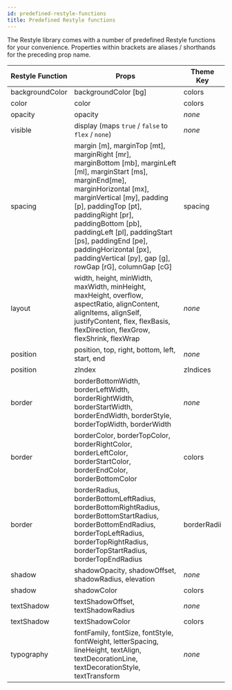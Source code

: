 ```yaml
---
id: predefined-restyle-functions
title: Predefined Restyle functions
---
```


The Restyle library comes with a number of predefined Restyle functions for your convenience. Properties within brackets are aliases / shorthands for the preceding prop name.

| Restyle Function | Props                                                                                                                                                                                                                                                                                                                                                                        | Theme Key   |
| ---------------- | ---------------------------------------------------------------------------------------------------------------------------------------------------------------------------------------------------------------------------------------------------------------------------------------------------------------------------------------------------------------------------- | ----------- |
| backgroundColor  | backgroundColor [bg]                                                                                                                                                                                                                                                                                                                                                         | colors      |
| color            | color                                                                                                                                                                                                                                                                                                                                                                        | colors      |
| opacity          | opacity                                                                                                                                                                                                                                                                                                                                                                      | _none_      |
| visible          | display (maps `true` / `false` to `flex` / `none`)                                                                                                                                                                                                                                                                                                                           | _none_      |
| spacing          | margin [m], marginTop [mt], marginRight [mr], marginBottom [mb], marginLeft [ml], marginStart [ms], marginEnd[me], marginHorizontal [mx], marginVertical [my], padding [p], paddingTop [pt], paddingRight [pr], paddingBottom [pb], paddingLeft [pl], paddingStart [ps], paddingEnd [pe], paddingHorizontal [px], paddingVertical [py], gap [g], rowGap [rG], columnGap [cG] | spacing     |
| layout           | width, height, minWidth, maxWidth, minHeight, maxHeight, overflow, aspectRatio, alignContent, alignItems, alignSelf, justifyContent, flex, flexBasis, flexDirection, flexGrow, flexShrink, flexWrap                                                                                                                                                                          | _none_      |
| position         | position, top, right, bottom, left, start, end                                                                                                                                                                                                                                                                                                                               | _none_      |
| position         | zIndex                                                                                                                                                                                                                                                                                                                                                                       | zIndices    |
| border           | borderBottomWidth, borderLeftWidth, borderRightWidth, borderStartWidth, borderEndWidth, borderStyle, borderTopWidth, borderWidth                                                                                                                                                                                                                                             | _none_      |
| border           | borderColor, borderTopColor, borderRightColor, borderLeftColor, borderStartColor, borderEndColor, borderBottomColor                                                                                                                                                                                                                                                          | colors      |
| border           | borderRadius, borderBottomLeftRadius, borderBottomRightRadius, borderBottomStartRadius, borderBottomEndRadius, borderTopLeftRadius, borderTopRightRadius, borderTopStartRadius, borderTopEndRadius                                                                                                                                                                           | borderRadii |
| shadow           | shadowOpacity, shadowOffset, shadowRadius, elevation                                                                                                                                                                                                                                                                                                                         | _none_      |
| shadow           | shadowColor                                                                                                                                                                                                                                                                                                                                                                  | colors      |
| textShadow       | textShadowOffset, textShadowRadius                                                                                                                                                                                                                                                                                                                                           | _none_      |
| textShadow       | textShadowColor                                                                                                                                                                                                                                                                                                                                                              | colors      |
| typography       | fontFamily, fontSize, fontStyle, fontWeight, letterSpacing, lineHeight, textAlign, textDecorationLine, textDecorationStyle, textTransform                                                                                                                                                                                                                                    | _none_      |
